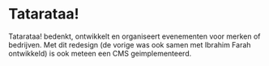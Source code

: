 <!--
  id: 2088
  slug: tatarataa
  type: fortpolio
  categories: 
  tags: CSS, Javascript, Wordpress, interaction design, concept
  clients: Tatarataa!
  collaboration: 
  prizes: 
  thumbnail: tatarataaII3.jpg
  image: tatarataaII3.jpg
  images: tatarataaII1.jpg, tatarataaII2.jpg, tatarataaII3.jpg
  inCv: false
  inPortfolio: false
  dateFrom: 2012-06-01
  dateTo: 2012-02-01
-->

# Tatarataa!

<p>Tatarataa! bedenkt, ontwikkelt en organiseert evenementen voor merken of bedrijven. Met dit redesign (de vorige was ook samen met Ibrahim Farah ontwikkeld) is ook meteen een CMS geimplementeerd.</p>